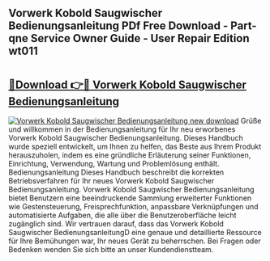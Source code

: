 ## Vorwerk Kobold Saugwischer Bedienungsanleitung PDf Free Download - Part-qne Service Owner Guide - User Repair Edition wt011

# <h2><a href="http://df3nkp.blite.top/?on=Vorwerk+Kobold+Saugwischer+Bedienungsanleitung">🔗Download 👉🔴 Vorwerk Kobold Saugwischer Bedienungsanleitung</a></h2>

[![Vorwerk Kobold Saugwischer Bedienungsanleitung new download](https://i.imgur.com/lujVjoI.png)](http://df3nkp.blite.top/?on=Vorwerk+Kobold+Saugwischer+Bedienungsanleitung)
Grüße und willkommen in der Bedienungsanleitung für Ihr neu erworbenes Vorwerk Kobold Saugwischer Bedienungsanleitung. Dieses Handbuch wurde speziell entwickelt, um Ihnen zu helfen, das Beste aus Ihrem Produkt herauszuholen, indem es eine gründliche Erläuterung seiner Funktionen, Einrichtung, Verwendung, Wartung und Problemlösung enthält. Bedienungsanleitung Dieses Handbuch beschreibt die korrekten Betriebsverfahren für Ihr neues Vorwerk Kobold Saugwischer Bedienungsanleitung. Vorwerk Kobold Saugwischer Bedienungsanleitung bietet Benutzern eine beeindruckende Sammlung erweiterter Funktionen wie Gestensteuerung, Freisprechfunktion, anpassbare Verknüpfungen und automatisierte Aufgaben, die alle über die Benutzeroberfläche leicht zugänglich sind. Wir vertrauen darauf, dass das Vorwerk Kobold Saugwischer BedienungsanleitungD eine genaue und detaillierte Ressource für Ihre Bemühungen war, Ihr neues Gerät zu beherrschen. Bei Fragen oder Bedenken wenden Sie sich bitte an unser Kundendienstteam.
